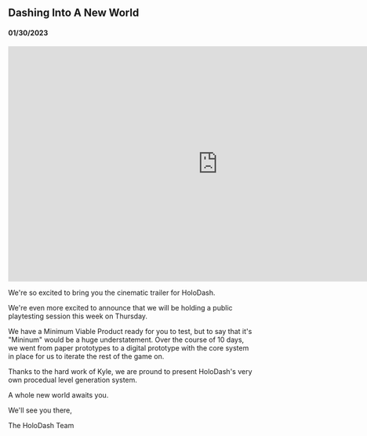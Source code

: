 ## Dashing Into A New World

#### 01/30/2023

<div className="video-container">
<div className="video-responsive">
  <iframe
    width="853"
    height="480"
    src="https://www.youtube.com/embed/IpdHZmImsdA"
    frameBorder="0"
    allow="accelerometer; autoplay; clipboard-write; encrypted-media; gyroscope; picture-in-picture"
    allowFullScreen
    title="Embedded youtube"
  > </iframe>
</div>
</div>

We're so excited to bring you the cinematic trailer for HoloDash.

We're even more excited to announce that we will be holding a public playtesting session this week 
on Thursday.

We have a Minimum Viable Product ready for you to test, but to say that it's "Mininum" would be 
a huge understatement. Over the course of 10 days, we went from paper prototypes to a digital 
prototype with the core system in place for us to iterate the rest of the game on.

Thanks to the hard work of Kyle, we are pround to present HoloDash's very own procedual level 
generation system.

A whole new world awaits you.

We'll see you there,

The HoloDash Team
